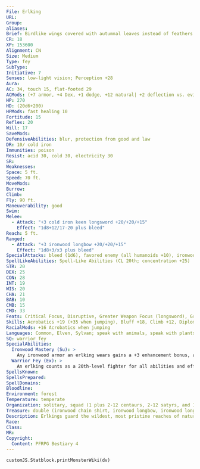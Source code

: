 ```yaml
---
File: Erlking
URL: 
Group: 
aliases: 
Brief: Birdlike wings covered with autumnal leaves instead of feathers extend from the back of this regal, elf-like humanoid.
CR: 18
XP: 153600
Alignment: CN
Size: Medium
Type: fey
SubType: 
Initiative: 7
Senses: low-light vision; Perception +28
Aura: 
AC: 34, touch 15, flat-footed 29
ACMods: (+7 armor, +4 Dex, +1 dodge, +12 natural| +2 deflection vs. evil or law)
HP: 270
HD: (20d6+200)
HPMods: fast healing 10
Fortitude: 15
Reflex: 20
Will: 17
SaveMods: 
DefensiveAbilities: blur, protection from good and law
DR: 10/ cold iron
Immunities: poison
Resist: acid 30, cold 30, electricity 30
SR: 
Weaknesses: 
Space: 5 ft.
Speed: 70 ft.
MoveMods: 
Burrow: 
Climb: 
Fly: 90 ft.
Maneuverability: good
Swim: 
Melee: 
  - Attack: "+3 cold iron keen longsword +20/+20/+15"
    Effect: "1d8+12/17-20 plus bleed"
Reach: 5 ft.
Ranged: 
  - Attack: "+3 ironwood longbow +20/+20/+15"
    Effect: "1d8+3/x3 plus bleed"
SpecialAttacks: bleed (1d6), favored enemy (all humanoids +10), ironwood mastery
SpellLikeAbilities: Spell-Like Abilities (CL 20th; concentration +25)  Constant-blur, haste (self only), protection from evil, protection from law, speak with animals, speak with plants   At Will-whispering wind   3/day-animate plants, black tentacles, cure critical wounds, haste, ironwood, move earth, plant growth, summon nature's ally VI, summon (level 6, 1d4+1 centaurs or 1 treant 100%), tree stride   1/day-finger of death (DC 23), repel metal or stone, summon nature's ally IX
STR: 20
DEX: 25
CON: 28
INT: 19
WIS: 20
CHA: 21
BAB: 10
CMB: 15
CMD: 33
Feats: Critical Focus, Disruptive, Greater Weapon Focus (longsword), Greater Weapon Specialization (longsword), Power Attack, Spellbreaker, Toughness, Vital Strike, Weapon Focus (longsword), Weapon Specialization (longsword)
Skills: Acrobatics +19 (+35 when jumping), Bluff +18, Climb +12, Diplomacy +13, Fly +18, Handle Animal +15, Heal +10, Intimidate +25, Knowledge (geography) +17, Knowledge (nature) +27, Knowledge (nobility) +9, Perception +28, Perform (any one) +13, Ride +16, Sense Motive +18, Spellcraft +14, Stealth +29, Survival +15, Swim +17
RacialMods: +16 Acrobatics when jumping
Languages: Common, Elven, Sylvan; speak with animals, speak with plants
SQ: warrior fey
SpecialAbilities:
  Ironwood Mastery (Su): >
    Any ironwood armor an erlking wears gains a +3 enhancement bonus, and any ironwood weapon it wields is treated as a +3 cold iron keen weapon.
  Warrior Fey (Ex): >
    An erlking counts as a 20th-level fighter for all abilities and effects requiring fighter levels.
SpellsKnown: 
SpellsPrepared: 
SpellDomains: 
Bloodline: 
Environment: forest
Temperature: temperate
Organization: solitary, squad (1 plus 2-12 centaurs, 2-12 satyrs, and 1-2 treants), or army (1 plus 4-24 centaurs, 4-24 satyrs, and 2-5 treants)
Treasure: double (ironwood chain shirt, ironwood longbow, ironwood longsword, other treasure)
Description: Erlkings guard the wildest, most pristine reaches of nature, and lead other fey to reclaim defiled lands. Most forest creatures acknowledge an erlking as king of the forest and arbiter in disputes between the people of the wilds. In most forests, an erlking is the brother or consort of a hamadryad, and represents the aggressive, dangerous, and vengeful aspect of the wilds. An erlking is a blur of motion on or off the battlefield, using his powers to coordinate attacks against despoilers, manipulate terrain to his side's advantage, and call in reinforcements when his forces would be overwhelmed. When his services are not needed, an erlking retires to the realm of the fey.
Race: 
Class: 
MR: 
Copyright:
  Content: PFRPG Bestiary 4
---
```

```dataviewjs
customJS.Statblock.printMonsterWiki(dv)
```
